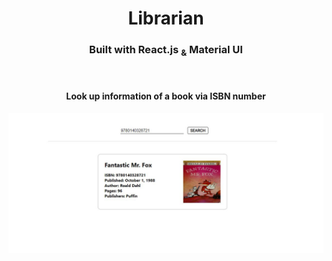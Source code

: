 <h1 align="center" ><b>Librarian</b></h1>
<h3 align="center">Built with React.js <sub>&</sub> Material UI</h3>

<br>

<h4 align="center">Look up information of a book via ISBN number   
</h4>

![librarian](librarian.JPG)